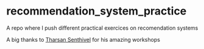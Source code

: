 # recommendation_system_practice
A repo where I push different practical exercices on recomendation systems

A big thanks to [Tharsan Senthivel](https://github.com/thad75) for his amazing workshops

